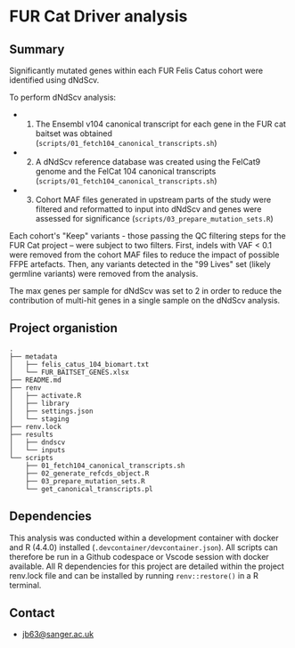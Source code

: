# FUR Cat Driver analysis 
## Summary
Significantly mutated genes within each FUR Felis Catus cohort were identified using dNdScv. 

To perform dNdScv analysis:
- 1) The Ensembl v104 canonical transcript for each gene in the FUR cat baitset was obtained (`scripts/01_fetch104_canonical_transcripts.sh`)
- 2) A dNdScv reference database was created using the FelCat9 genome and the FelCat 104 canonical transcripts (`scripts/01_fetch104_canonical_transcripts.sh`)
- 3) Cohort MAF files generated in upstream parts of the study were filtered and reformatted to input into dNdScv and genes were assessed for significance (`scripts/03_prepare_mutation_sets.R`)

Each cohort's "Keep" variants - those passing the QC filtering steps for the FUR Cat project – were subject to two filters.
First, indels with VAF < 0.1 were removed from the cohort MAF files to reduce the impact of possible FFPE artefacts. 
Then, any variants detected in the "99 Lives" set (likely germline variants) were removed from the analysis.

The max genes per sample for dNdScv was set to 2 in order to reduce the contribution of multi-hit genes in a single sample on the dNdScv analysis.


## Project organistion
```
.
├── metadata
│   ├── felis_catus_104_biomart.txt
│   └── FUR_BAITSET_GENES.xlsx
├── README.md
├── renv
│   ├── activate.R
│   ├── library
│   ├── settings.json
│   └── staging
├── renv.lock
├── results
│   ├── dndscv
│   └── inputs
└── scripts
    ├── 01_fetch104_canonical_transcripts.sh
    ├── 02_generate_refcds_object.R
    ├── 03_prepare_mutation_sets.R
    └── get_canonical_transcripts.pl
```

## Dependencies

This analysis was conducted within a development container with docker and R (4.4.0) installed (`.devcontainer/devcontainer.json`). All scripts can therefore be run in a Github codespace or Vscode session with docker available. All R dependencies for this project are detailed within the project renv.lock file and can be installed by running `renv::restore()` in a R terminal.


## Contact 
- jb63@sanger.ac.uk